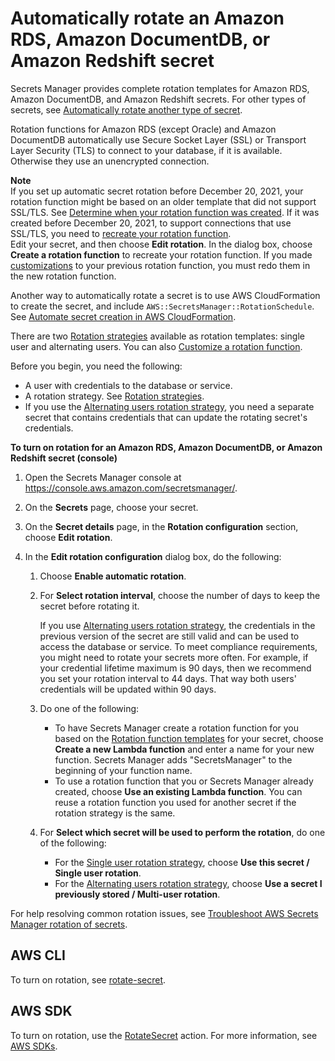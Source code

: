# Automatically rotate an Amazon RDS, Amazon DocumentDB, or Amazon Redshift secret<a name="rotate-secrets_turn-on-for-db"></a>

Secrets Manager provides complete rotation templates for Amazon RDS, Amazon DocumentDB, and Amazon Redshift secrets\. For other types of secrets, see [Automatically rotate another type of secret](rotate-secrets_turn-on-for-other.md)\. 

Rotation functions for Amazon RDS \(except Oracle\) and Amazon DocumentDB automatically use Secure Socket Layer \(SSL\) or Transport Layer Security \(TLS\) to connect to your database, if it is available\. Otherwise they use an unencrypted connection\.

**Note**  
If you set up automatic secret rotation before December 20, 2021, your rotation function might be based on an older template that did not support SSL/TLS\. See [Determine when your rotation function was created](troubleshoot_rotation.md#rotation-function-created-date)\. If it was created before December 20, 2021, to support connections that use SSL/TLS, you need to [recreate your rotation function](#rotate-secrets_turn-on-for-db)\.  
Edit your secret, and then choose **Edit rotation**\. In the dialog box, choose **Create a rotation function** to recreate your rotation function\. If you made [customizations](rotate-secrets_customize.md) to your previous rotation function, you must redo them in the new rotation function\.

Another way to automatically rotate a secret is to use AWS CloudFormation to create the secret, and include `AWS::SecretsManager::RotationSchedule`\. See [Automate secret creation in AWS CloudFormation](https://docs.aws.amazon.com/secretsmanager/latest/userguide/integrating_cloudformation.html)\.

There are two [Rotation strategies](rotating-secrets_strategies.md) available as rotation templates: single user and alternating users\. You can also [Customize a rotation function](rotate-secrets_customize.md)\. 

Before you begin, you need the following:
+ A user with credentials to the database or service\.
+ A rotation strategy\. See [Rotation strategies](rotating-secrets_strategies.md)\.
+ If you use the [Alternating users rotation strategy](rotating-secrets_strategies.md#rotating-secrets-two-users), you need a separate secret that contains credentials that can update the rotating secret's credentials\.

**To turn on rotation for an Amazon RDS, Amazon DocumentDB, or Amazon Redshift secret \(console\)**

1. Open the Secrets Manager console at [https://console\.aws\.amazon\.com/secretsmanager/](https://console.aws.amazon.com/secretsmanager/)\.

1. On the **Secrets** page, choose your secret\.

1. On the **Secret details** page, in the **Rotation configuration** section, choose **Edit rotation**\.

1. In the **Edit rotation configuration** dialog box, do the following:

   1. Choose **Enable automatic rotation**\.

   1. For **Select rotation interval**, choose the number of days to keep the secret before rotating it\. 

      If you use [Alternating users rotation strategy](rotating-secrets_strategies.md#rotating-secrets-two-users), the credentials in the previous version of the secret are still valid and can be used to access the database or service\. To meet compliance requirements, you might need to rotate your secrets more often\. For example, if your credential lifetime maximum is 90 days, then we recommend you set your rotation interval to 44 days\. That way both users' credentials will be updated within 90 days\.

   1. Do one of the following:
      + To have Secrets Manager create a rotation function for you based on the [Rotation function templates](reference_available-rotation-templates.md) for your secret, choose **Create a new Lambda function** and enter a name for your new function\. Secrets Manager adds "SecretsManager" to the beginning of your function name\.
      + To use a rotation function that you or Secrets Manager already created, choose **Use an existing Lambda function**\. You can reuse a rotation function you used for another secret if the rotation strategy is the same\.

   1. For **Select which secret will be used to perform the rotation**, do one of the following:
      + For the [Single user rotation strategy](rotating-secrets_strategies.md#rotating-secrets-one-user-one-password), choose **Use this secret / Single user rotation**\.
      + For the [Alternating users rotation strategy](rotating-secrets_strategies.md#rotating-secrets-two-users), choose **Use a secret I previously stored / Multi\-user rotation**\. 

For help resolving common rotation issues, see [Troubleshoot AWS Secrets Manager rotation of secrets](troubleshoot_rotation.md)\.

## AWS CLI<a name="rotating-secrets-built-in_cli"></a>

To turn on rotation, see [rotate\-secret](https://docs.aws.amazon.com/cli/latest/reference/secretsmanager/rotate-secret.html)\.

## AWS SDK<a name="rotating-secrets-built-in_sdk"></a>

To turn on rotation, use the [RotateSecret](https://docs.aws.amazon.com/secretsmanager/latest/apireference/API_RotateSecret.html) action\. For more information, see [AWS SDKs](asm_access.md#asm-sdks)\.